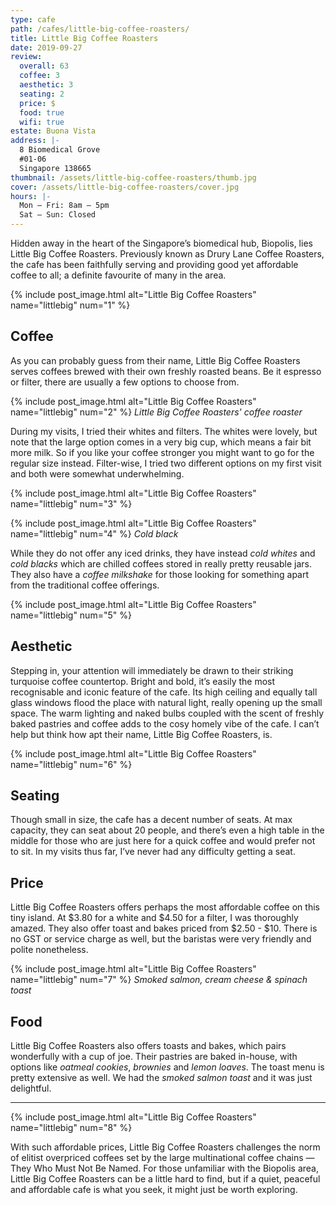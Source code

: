 ```yaml
---
type: cafe
path: /cafes/little-big-coffee-roasters/
title: Little Big Coffee Roasters
date: 2019-09-27
review:
  overall: 63
  coffee: 3
  aesthetic: 3
  seating: 2
  price: $
  food: true
  wifi: true
estate: Buona Vista
address: |-
  8 Biomedical Grove
  #01-06
  Singapore 138665
thumbnail: /assets/little-big-coffee-roasters/thumb.jpg
cover: /assets/little-big-coffee-roasters/cover.jpg
hours: |-
  Mon – Fri: 8am – 5pm
  Sat – Sun: Closed
---
```


Hidden away in the heart of the Singapore’s biomedical hub, Biopolis, lies Little Big Coffee Roasters.<!--more--> Previously known as Drury Lane Coffee Roasters, the cafe has been faithfully serving and providing good yet affordable coffee to all; a definite favourite of many in the area.

{% include post_image.html
  alt="Little Big Coffee Roasters"
  name="littlebig"
  num="1"
%}

## Coffee

As you can probably guess from their name, Little Big Coffee Roasters serves coffees brewed with their own freshly roasted beans. Be it espresso or filter, there are usually a few options to choose from.

{% include post_image.html
  alt="Little Big Coffee Roasters"
  name="littlebig"
  num="2"
%}
_Little Big Coffee Roasters' coffee roaster_

During my visits, I tried their whites and filters. The whites were lovely, but note that the large option comes in a very big cup, which means a fair bit more milk. So if you like your coffee stronger you might want to go for the regular size instead. Filter-wise, I tried two different options on my first visit and both were somewhat underwhelming.

{% include post_image.html
  alt="Little Big Coffee Roasters"
  name="littlebig"
  num="3"
%}

{% include post_image.html
  alt="Little Big Coffee Roasters"
  name="littlebig"
  num="4"
%}
_Cold black_

While they do not offer any iced drinks, they have instead _cold whites_ and _cold blacks_ which are chilled coffees stored in really pretty reusable jars. They also have a _coffee milkshake_ for those looking for something apart from the traditional coffee offerings.

{% include post_image.html
  alt="Little Big Coffee Roasters"
  name="littlebig"
  num="5"
%}

## Aesthetic

Stepping in, your attention will immediately be drawn to their striking turquoise coffee countertop. Bright and bold, it’s easily the most recognisable and iconic feature of the cafe. Its high ceiling and equally tall glass windows flood the place with natural light, really opening up the small space. The warm lighting and naked bulbs coupled with the scent of freshly baked pastries and coffee adds to the cosy homely vibe of the cafe. I can’t help but think how apt their name, Little Big Coffee Roasters, is.

{% include post_image.html
  alt="Little Big Coffee Roasters"
  name="littlebig"
  num="6"
%}

## Seating

Though small in size, the cafe has a decent number of seats. At max capacity, they can seat about 20 people, and there’s even a high table in the middle for those who are just here for a quick coffee and would prefer not to sit. In my visits thus far, I’ve never had any difficulty getting a seat.

## Price

Little Big Coffee Roasters offers perhaps the most affordable coffee on this tiny island. At $3.80 for a white and $4.50 for a filter, I was thoroughly amazed. They also offer toast and bakes priced from $2.50 - $10. There is no GST or service charge as well, but the baristas were very friendly and polite nonetheless.

{% include post_image.html
  alt="Little Big Coffee Roasters"
  name="littlebig"
  num="7"
%}
_Smoked salmon, cream cheese & spinach toast_

## Food

Little Big Coffee Roasters also offers toasts and bakes, which pairs wonderfully with a cup of joe. Their pastries are baked in-house, with options like _oatmeal cookies_, _brownies_ and _lemon loaves_. The toast menu is pretty extensive as well. We had the _smoked salmon toast_ and it was just delightful.

---

{% include post_image.html
  alt="Little Big Coffee Roasters"
  name="littlebig"
  num="8"
%}

With such affordable prices, Little Big Coffee Roasters challenges the norm of elitist overpriced coffees set by the large multinational coffee chains — They Who Must Not Be Named. For those unfamiliar with the Biopolis area, Little Big Coffee Roasters can be a little hard to find, but if a quiet, peaceful and affordable cafe is what you seek, it might just be worth exploring.
